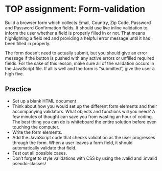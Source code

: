 # TOP assignment: Form-validation

Build a browser form which collects Email, Country, Zip Code, Password and Password Confirmation fields.
It should use live inline validation to inform the user whether a field is properly filled in or not.
That means highlighting a field red and providing a helpful error message until it has been filled in properly.

The form doesn’t need to actually submit, but you should give an error message if the button is pushed with any active errors or unfilled required fields.
For the sake of this lesson, make sure all of the validation occurs in the JavaScript file.
If all is well and the form is “submitted”, give the user a high five.

## Practice
-   Set up a blank HTML document
-   Think about how you would set up the different form elements and their accompanying validators.
    What objects and functions will you need? A few minutes of thought can save you from wasting an hour of coding.
    The best thing you can do is whiteboard the entire solution before even touching the computer.
-   Write the form elements.
-   Add the JavaScript code that checks validation as the user progresses through the form. When a user leaves a form field, it should automatically validate that field.
-   Test out all possible cases.
-   Don’t forget to style validations with CSS by using the :valid and :invalid pseudo-classes!